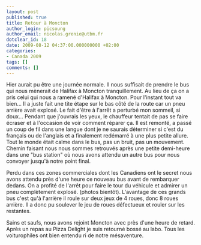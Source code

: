 ```yaml
---
layout: post
published: true
title: Retour à Moncton
author_login: picsoung
author_email: nicolas.grenie@utbm.fr
dotclear_id: 18
date: 2009-08-12 04:37:00.000000000 +02:00
categories:
- Canada 2009
tags: []
comments: []
---
```

<p>Hier aurait pu être une journée normale. Il nous suffisait de prendre le bus qui nous mènerait de Halifax à Moncton tranquillement. Au lieu de ça on a pris celui qui nous a ramené d'Halifax à Moncton. Pour l'instant tout va bien… Il a juste fait une tite étape sur le bas côté de la route car un pneu arrière avait explosé.
Le fait d'être à l'arrêt a perturbé mon sommeil, si doux… Pendant que j'ouvrais les yeux, le chauffeur tentait de pas se faire écraser et à l'occasion de voir comment réparer ça.
Il est remonté, a passé un coup de fil dans une langue dont je ne saurais déterminer si c'est du français ou de l'anglais et a finalement redémarré à une plus petite allure.
Tout le monde était calme dans le bus, pas un bruit, pas un mouvement.
Chemin faisant nous nous sommes retrouvés après une petite demi-heure dans une "bus station" où nous avons attendu un autre bus pour nous convoyer jusqu'à notre point final.</p>


<p>Perdu dans ces zones commerciales dont les Canadiens ont le secret nous avons attendu près d'une heure ce nouveau bus avant de rembarquer dedans. On a profité de l'arrêt pour faire le tour du véhicule et admirer un pneu complètement explosé. (photos bientôt). L'avantage de ces grands bus c'est qu'à l'arrière il roule sur deux jeux de 4 roues, donc 8 roues arrière. Il a donc pu soulever le jeu de roues défectueux et rouler sur les restantes.</p>


<p>Sains et saufs, nous avons rejoint Moncton avec près d'une heure de retard. Après un repas au Pizza Delight je suis retourné bossé au labo. Tous les voiturophiles ont bien entendu ri de notre mésaventure.</p>
